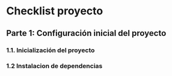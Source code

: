 # Checklist proyecto

## Parte 1: Configuración inicial del proyecto

### 1.1. Inicialización del proyecto

### 1.2 Instalacion de dependencias
